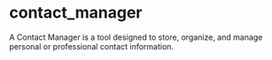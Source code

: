 # contact_manager
A Contact Manager is a tool designed to store, organize, and manage personal or professional contact information.
